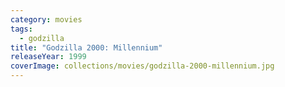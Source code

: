 ```yaml
---
category: movies
tags:
  - godzilla
title: "Godzilla 2000: Millennium"
releaseYear: 1999
coverImage: collections/movies/godzilla-2000-millennium.jpg
---
```


